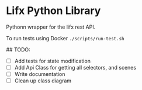 # Lifx Python Library

Pythonn wrapper for the lifx rest API.

To run tests using Docker `./scripts/run-test.sh`

## TODO:
 - [ ] Add tests for state modification
 - [ ] Add Api Class for getting all selectors, and scenes
 - [ ] Write documentation
 - [ ] Clean up class diagram
